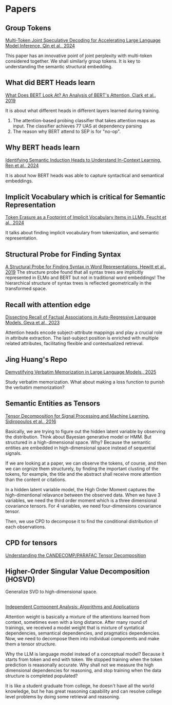 # Papers

## Group Tokens
[Multi-Token Joint Speculative Decoding for Accelerating Large Language Model Inference, Qin et al., 2024](https://arxiv.org/abs/2407.09722v1)

This paper has an innovative point of joint perplexity with multi-token considered together. We shall similarly group tokens.
It is key to understanding the semantic structural embedding.

## What did BERT Heads learn
[What Does BERT Look At? An Analysis of BERT's Attention, Clark et al., 2019](https://arxiv.org/abs/1906.04341)

It is about what different heads in different layers learned during training. 
1. The attention-based probing classifier that takes attention maps as input. The classifier achieves 77 UAS at dependency parsing
2. The reason why BERT attend to SEP is for "no-op".

## Why BERT heads learn
[Identifying Semantic Induction Heads to Understand In-Context Learning, Ren et al., 2024](https://arxiv.org/pdf/2402.13055)

It is about how BERT heads was able to capture syntactical and semantical embeddings.

## Implicit Vocabulary which is critical for Semantic Representation
[Token Erasure as a Footprint of Implicit Vocabulary Items in LLMs, Feucht et al., 2024](https://arxiv.org/abs/2406.20086)

It talks about finding implicit vocabulary from tokenization, and semantic representation. 

## Structural Probe for Finding Syntax
[A Structural Probe for Finding Syntax in Word Representations. Hewitt et al., 2019](https://aclanthology.org/N19-1419/)
The structure probe found that all syntax trees are implicitly represented in ELMo and BERT but not in traditional word embeddings!
The hierarchical structure of syntax trees is reflected geometrically in the transformed space.

## Recall with attention edge
[Dissecting Recall of Factual Associations in Auto-Regressive Language Models. Geva et al., 2023](https://arxiv.org/abs/2304.14767)

Attention heads encode subject-attribute mappings and play a crucial role in attribute extraction.
The last-subject position is enriched with multiple related attributes, facilitating flexible and contextualized retrieval.

## Jing Huang's Repo
[Demystifying Verbatim Memorization in Large Language Models., 2025](https://github.com/explanare/verbatim-memorization)

Study verbatim memorization. What about making a loss function to punish the verbatim memorization?


## Semantic Entities as Tensors

[Tensor Decomposition for Signal Processing and Machine Learning. Sidiropoulos et al., 2016](https://arxiv.org/abs/1607.01668)

Basically, we are trying to figure out the hidden latent variable by observing the distribution. Think about Bayesian generative model or HMM. But structured in a high-dimensional space. Why? Because the semantic entities are embedded in high-dimensional space instead of sequential signals.

If we are looking at a paper, we can observe the tokens, of course, and then we can orgnize them structurely, by finding the important clusting of the tokens, for example, the title and the abstract shall receive more attention than the content or citations.

In a hidden latent variable model, the High Order Moment captures the high-dimentional relavance between the observed data. When we have 3 variables, we need the third order moment which is a three dimensional covariance tensors. For 4 variables, we need four-dimensions covariance tensor.

Then, we use CPD to decompose it to find the conditional distribution of each observations.

## CPD for tensors
[Understanding the CANDECOMP/PARAFAC Tensor Decomposition](https://www.alexejgossmann.com/tensor_decomposition_CP/)

## Higher-Order Singular Value Decomposition (HOSVD)
Generalize SVD to high-dimensional space.

##
[Independent Component Analysis: Algorithms and Applications](https://www.sciencedirect.com/science/article/abs/pii/S0893608000000265)

Attention weight is basically a mixture of the attentions learned from context, sometimes even with a long distance. After many round of trainings, we received a model weight that is mixture of syntatical dependencies, semantical dependencies, and pragmatics dependencies. Now, we need to decompose them into individual components and make them a tensor structure.

Why the LLM is language model instead of a conceptual model? Because it starts from token and end with token. We stopped training when the token prediction is reaasonally accurate. Why shall not we measure the high dimensional dependencies for reasoning, and stop training when the data structure is completed populated?

It is like a student graduate from college, he doesn't have all the world knowledge, but he has great reasoning capability and can resolve college level problems by doing some retrieval and reasoning.

